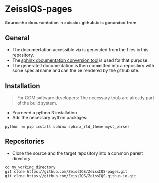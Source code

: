 # ZeissIQS-pages

Source the documentation in zeissiqs.github.io is generated from

## General

* The documentation accessible via [](https://zeissiqs.github.io) is generated from the files in this repository.
* The [sphinx documentation conversion tool](https://www.sphinx-doc.org) is used for that purpose.
* The generated documentation is then committed into a repository with some special name and can the be rendered by the github site.

## Installation

> For GOM software developers: The necessary tools are already part of the build system.

* You need a python 3 installation
* Add the necessary python packages:

~~~
python -m pip install sphinx sphinx_rtd_theme myst_parser
~~~

## Repositories

* Clone the source and the target repository into a common parent directory

~~~
cd my_working_directory
git clone https://github.com/ZeissIQS/ZeissIQS-pages.git
git clone https://github.com/ZeissIQS/ZeissIQS.github.io.git
~~~

